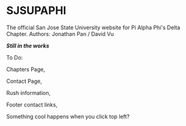 # SJSUPAPHI

The official San Jose State University website for Pi Alpha Phi's Delta Chapter.
Authors: Jonathan Pan / David Vu

***Still in the works***

To Do: 

  Chapters Page, 
  
  Contact Page, 
  
  Rush information, 
  
  Footer contact links, 
  
  Something cool happens when you click top left?
